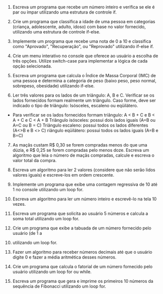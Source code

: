 1. Escreva um programa que recebe um número inteiro e verifica se ele é par ou ímpar
utilizando uma estrutura de controle if.

2. Crie um programa que classifica a idade de uma pessoa em categorias (criança,
adolescente, adulto, idoso) com base no valor fornecido, utilizando uma estrutura de
controle if-else.

3. Implemente um programa que recebe uma nota de 0 a 10 e classifica como
"Aprovado", "Recuperação", ou "Reprovado" utilizando if-else if.

4. Crie um menu interativo no console que oferece ao usuário a escolha de três opções.
Utilize switch-case para implementar a lógica de cada opção selecionada.

5. Escreva um programa que calcula o Índice de Massa Corporal (IMC) de uma pessoa e
determina a categoria de peso (baixo peso, peso normal, sobrepeso, obesidade)
utilizando if-else.

6. Ler três valores para os lados de um triângulo: A, B e C. Verificar se os lados fornecidos
formam realmente um triângulo. Caso forme, deve ser indicado o tipo de triângulo:
Isósceles, escaleno ou eqüilátero.

- Para verificar se os lados fornecidos formam triângulo: A < B + C e B < A + C e C < A + B
    Triângulo isósceles: possui dois lados iguais (A=B ou A=C ou B = C)
    Triângulo escaleno: possui todos os lados diferentes (A<>B e B <> C)
    riângulo eqüilátero: possui todos os lados iguais (A=B e B=C)

7. As maçãs custam R$ 0,30 se forem compradas menos do que uma dúzia, e R$ 0,25 se
forem compradas pelo menos doze. Escreva um algoritmo que leia o número de maçãs
compradas, calcule e escreva o valor total da compra.

8. Escreva um algoritmo para ler 2 valores (considere que não serão lidos valores iguais)
e escreve-los em ordem crescente.

9. Implemente um programa que exibe uma contagem regressiva de 10 até 1 no console
utilizando um loop for.

10. Escreva um algoritmo para ler um número inteiro e escrevê-lo na tela 10 vezes.

11. Escreva um programa que solicita ao usuário 5 números e calcula a soma total
utilizando um loop for.

12. Crie um programa que exibe a tabuada de um número fornecido pelo usuário (de 1 a
10) utilizando um loop for.

13. Fazer um algoritmo para receber números decimais até que o usuário digite 0 e fazer
a média aritmética desses números.

14. Crie um programa que calcula o fatorial de um número fornecido pelo usuário
utilizando um loop for ou while.

15. Escreva um programa que gera e imprime os primeiros 10 números da sequência de
Fibonacci utilizando um loop for.